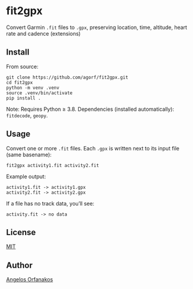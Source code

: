 # fit2gpx

Convert Garmin `.fit` files to `.gpx`, preserving location, time, altitude, heart rate and cadence (extensions)

## Install

From source:

    git clone https://github.com/agorf/fit2gpx.git
    cd fit2gpx
    python -m venv .venv
    source .venv/bin/activate
    pip install .

Note: Requires Python ≥ 3.8. Dependencies (installed automatically): `fitdecode`, `geopy`.

## Usage

Convert one or more `.fit` files. Each `.gpx` is written next to its input file (same basename):

    fit2gpx activity1.fit activity2.fit

Example output:

    activity1.fit -> activity1.gpx
    activity2.fit -> activity2.gpx

If a file has no track data, you’ll see:

    activity.fit -> no data

## License

[MIT](https://github.com/agorf/fit2gpx/blob/main/LICENSE)

## Author

[Angelos Orfanakos](https://angelos.dev/)

